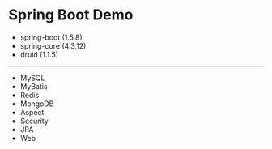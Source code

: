 # Spring Boot Demo

- spring-boot (1.5.8)
- spring-core (4.3.12)
- druid (1.1.5)

---
  - MySQL
  - MyBatis
  - Redis
  - MongoDB
  - Aspect
  - Security
  - JPA
  - Web

